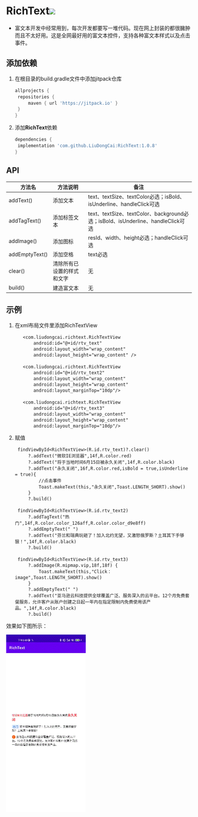 # RichText[![](https://jitpack.io/v/LiuDongCai/RichText.svg)](https://jitpack.io/#LiuDongCai/RichText)

* 富文本开发中经常用到，每次开发都要写一堆代码。现在网上封装的都很臃肿而且不太好用。这是全网最好用的富文本控件，支持各种富文本样式以及点击事件。

## 添加依赖

1. 在根目录的build.gradle文件中添加jitpack仓库

   ```groovy
   allprojects {
    repositories {
        maven { url 'https://jitpack.io' }
    }
   }
   ```

2. 添加**RichText**依赖

   ```groovy
   dependencies {
   	implementation 'com.github.LiuDongCai:RichText:1.0.8'
   }
   ```

## API

| 方法名 | 方法说明 | 备注 |
| ------------ | ------------- |  ------------- | 
| addText()| 添加文本 | text、textSize、textColor必选；isBold、isUnderline、handleClick可选 |
| addTagText()| 添加标签文本 | text、textSize、textColor、background必选；isBold、isUnderline、handleClick可选 |
| addImage()| 添加图标 | resId、width、height必选；handleClick可选 |
| addEmptyText()| 添加空格 | text必选 |
| clear()| 清除所有已设置的样式和文字 | 无 |
| build()| 建造富文本 | 无 |

## 示例

1. 在xml布局文件里添加RichTextView

    ```
       <com.liudongcai.richtext.RichTextView
           android:id="@+id/rtv_text"
           android:layout_width="wrap_content"
           android:layout_height="wrap_content" />
   
       <com.liudongcai.richtext.RichTextView
           android:id="@+id/rtv_text2"
           android:layout_width="wrap_content"
           android:layout_height="wrap_content"
           android:layout_marginTop="10dp"/>
   
       <com.liudongcai.richtext.RichTextView
           android:id="@+id/rtv_text3"
           android:layout_width="wrap_content"
           android:layout_height="wrap_content"
           android:layout_marginTop="10dp"/>
   ```

2. 赋值

    ```
     findViewById<RichTextView>(R.id.rtv_text)?.clear()
         ?.addText("微软IE浏览器",14f,R.color.red)
         ?.addText("将于当地时间6月15日被永久关闭",14f,R.color.black)
         ?.addText("永久关闭",16f,R.color.red,isBold = true,isUnderline = true){
             //点击事件
             Toast.makeText(this,"永久关闭",Toast.LENGTH_SHORT).show()
         }
         ?.build()

     findViewById<RichTextView>(R.id.rtv_text2)
         ?.addTagText("热门",14f,R.color.color_126aff,R.color.color_d9e8ff)
         ?.addEmptyText(" ")
         ?.addText("芬兰和瑞典玩砸了！加入北约无望，又激怒俄罗斯？土耳其下手够狠！",14f,R.color.black)
         ?.build()

     findViewById<RichTextView>(R.id.rtv_text3)
         ?.addImage(R.mipmap.vip,18f,18f) {
             Toast.makeText(this,"Click：image",Toast.LENGTH_SHORT).show()
         }
         ?.addEmptyText(" ")
         ?.addText("亚马逊云科技提供全球覆盖广泛、服务深入的云平台。12个月免费套餐服务，允许客户从账户创建之日起一年内在指定限制内免费使用该产品。",14f,R.color.black)
         ?.build()
   ```

效果如下图所示：

![](/assets/richtext.gif)
